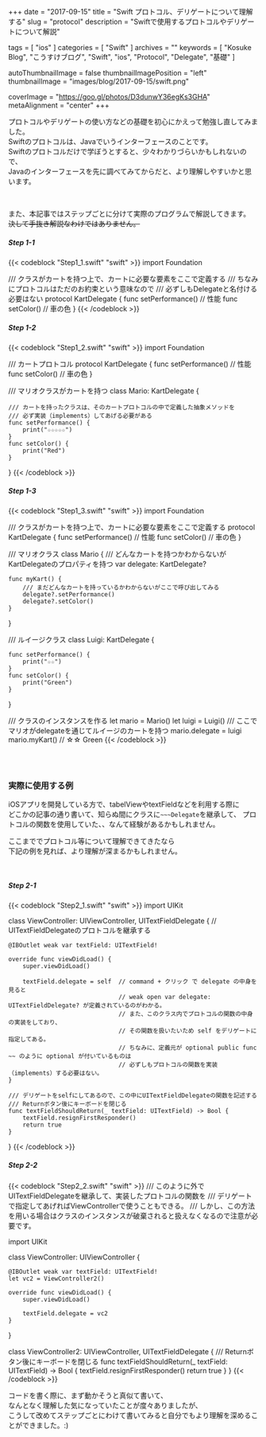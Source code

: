 +++
date = "2017-09-15"
title = "Swift プロトコル、デリゲートについて理解する"
slug = "protocol"
description = "Swiftで使用するプロトコルやデリゲートについて解説"

tags = [
	"ios"
]
categories = [
	"Swift"
]
archives = ""
keywords = [
	"Kosuke Blog",
	"こうすけブログ",
	"Swift",
	"ios",
	"Protocol",
	"Delegate",
	"基礎"
]

autoThumbnailImage = false
thumbnailImagePosition = "left"
thumbnailImage = "images/blog/2017-09-15/swift.png"

coverImage = "https://goo.gl/photos/D3dunwY36egKs3GHA"
metaAlignment = "center"
+++

プロトコルやデリゲートの使い方などの基礎を初心にかえって勉強し直してみました。  
Swiftのプロトコルは、Javaでいうインターフェースのことです。  
Swiftのプロトコルだけで学ぼうとすると、少々わかりづらいかもしれないので、  
Javaのインターフェースを先に調べてみてからだと、より理解しやすいかと思います。

<br>

また、本記事ではステップごとに分けて実際のプログラムで解説してきます。  
~~決して手抜き解説なわけではありません。~~

##### Step 1-1

{{< codeblock "Step1_1.swift" "swift" >}}
import Foundation

/// クラスがカートを持つ上で、カートに必要な要素をここで定義する
/// ちなみにプロトコルはただのお約束という意味なので
/// 必ずしもDelegateと名付ける必要はない
protocol KartDelegate {
    func setPerformance()  // 性能
    func setColor()  // 車の色
}
{{< /codeblock >}}

##### Step 1-2

{{< codeblock "Step1_2.swift" "swift" >}}
import Foundation

/// カートプロトコル
protocol KartDelegate {
    func setPerformance()  // 性能
    func setColor()  // 車の色
}

/// マリオクラスがカートを持つ
class Mario: KartDelegate {
    
    /// カートを持ったクラスは、そのカートプロトコルの中で定義した抽象メソッドを
    /// 必ず実装（implements）してあげる必要がある
    func setPerformance() {
        print("☆☆☆☆☆")
    }
    func setColor() {
        print("Red")
    }
}
{{< /codeblock >}}

##### Step 1-3

{{< codeblock "Step1_3.swift" "swift" >}}
import Foundation

/// クラスがカートを持つ上で、カートに必要な要素をここで定義する
protocol KartDelegate {
    func setPerformance()  // 性能
    func setColor()  // 車の色
}

/// マリオクラス
class Mario {
    /// どんなカートを持つかわからないがKartDelegateのプロパティを持つ
    var delegate: KartDelegate?
    
    func myKart() {
        /// まだどんなカートを持っているかわからないがここで呼び出してみる
        delegate?.setPerformance()
        delegate?.setColor()
    }
}

/// ルイージクラス
class Luigi: KartDelegate {
    
    func setPerformance() {
        print("☆☆")
    }
    func setColor() {
        print("Green")
    }
}

/// クラスのインスタンスを作る
let mario = Mario()
let luigi = Luigi()
/// ここでマリオがdelegateを通じてルイージのカートを持つ
mario.delegate = luigi
mario.myKart()  // ☆☆ Green
{{< /codeblock >}}

<br>

<br>

### 実際に使用する例

iOSアプリを開発している方で、tabelViewやtextFieldなどを利用する際に  
どこかの記事の通り書いて、知らぬ間にクラスに`~~~Delegate`を継承して、
プロトコルの関数を使用していた、、なんて経験があるかもしれません。

ここまででプロトコル等について理解できてきたなら  
下記の例を見れば、より理解が深まるかもしれません。

<br>

##### Step 2-1

{{< codeblock "Step2_1.swift" "swift" >}}
import UIKit

class ViewController: UIViewController, UITextFieldDelegate {  // UITextFieldDelegateのプロトコルを継承する
    
    @IBOutlet weak var textField: UITextField!
    
    override func viewDidLoad() {
        super.viewDidLoad()
        
        textField.delegate = self  // command + クリック で delegate の中身を見ると
                                   // weak open var delegate: UITextFieldDelegate? が定義されているのがわかる。
                                   // また、このクラス内でプロトコルの関数の中身の実装をしており、
                                   // その関数を扱いたいため self をデリゲートに指定してある。
                                   // ちなみに、定義元が optional public func ~~ のように optional が付いているものは
                                   // 必ずしもプロトコルの関数を実装（implements）する必要はない。
    }
    
    /// デリゲートをselfにしてあるので、この中にUITextFieldDelegateの関数を記述する
    /// Returnボタン後にキーボードを閉じる
    func textFieldShouldReturn(_ textField: UITextField) -> Bool {
        textField.resignFirstResponder()
        return true
    }
}
{{< /codeblock >}}

##### Step 2-2

{{< codeblock "Step2_2.swift" "swift" >}}
/// このように外でUITextFieldDelegateを継承して、実装したプロトコルの関数を
/// デリゲートで指定してあげればViewControllerで使うこともできる。
/// しかし、この方法を用いる場合はクラスのインスタンスが破棄されると扱えなくなるので注意が必要です。

import UIKit

class ViewController: UIViewController {
    
    @IBOutlet weak var textField: UITextField!
    let vc2 = ViewController2()
    
    override func viewDidLoad() {
        super.viewDidLoad()
        
        textField.delegate = vc2
    }
}

class ViewController2: UIViewController, UITextFieldDelegate {
    /// Returnボタン後にキーボードを閉じる
    func textFieldShouldReturn(_ textField: UITextField) -> Bool {
        textField.resignFirstResponder()
        return true
    }
}
{{< /codeblock >}}

 
コードを書く際に、まず動かそうと真似て書いて、  
なんとなく理解した気になっていたことが度々ありましたが、  
こうして改めてステップごとにわけて書いてみると自分でもより理解を深めることができました。:)